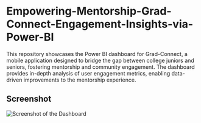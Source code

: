 # Empowering-Mentorship-Grad-Connect-Engagement-Insights-via-Power-BI
This repository showcases the Power BI dashboard for Grad-Connect, a mobile application designed to bridge the gap between college juniors and seniors, fostering mentorship and community engagement. The dashboard provides in-depth analysis of user engagement metrics, enabling data-driven improvements to the mentorship experience.

## Screenshot
![Screenshot of the Dashboard](images/dashboard-overview.png)
